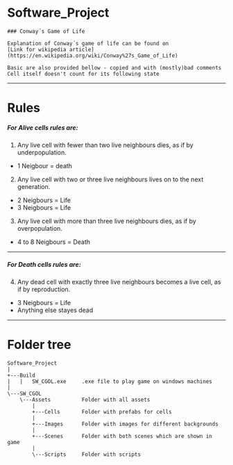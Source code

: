 # Software_Project
```
### Conway´s Game of Life

Explanation of Conway´s game of life can be found on
[Link for wikipedia article](https://en.wikipedia.org/wiki/Conway%27s_Game_of_Life)

Basic are also provided bellow - copied and with (mostly)bad comments 
Cell itself doesn't count for its following state
```
----------------------------------------------------------------------------------------------
# Rules
##### For Alive cells rules are:

1. Any live cell with fewer than two live neighbours dies, as if by underpopulation. 
  * 1 Neigbour = death

2. Any live cell with two or three live neighbours lives on to the next generation.
  * 2 Neigbours = Life
  * 3 Neigbours = Life

3. Any live cell with more than three live neighbours dies, as if by overpopulation.
  * 4 to 8 Neigbours = Death

----------------------------------------------------------------------------------------------

##### For Death cells rules are:

4. Any dead cell with exactly three live neighbours becomes a live cell, as if by reproduction.

  * 3 Neigbours = Life
  * Anything else stayes dead

----------------------------------------------------------------------------------------------
# Folder tree
```
Software_Project
|   
+---Build
|   |   SW_CGOL.exe     .exe file to play game on windows machines
|   
\---SW_CGOL   
    \---Assets          Folder with all assets
        |   
        +---Cells       Folder with prefabs for cells
        |       
        +---Images      Folder with images for different backgrounds
        |       
        +---Scenes      Folder with both scenes which are shown in game
        |       
        \---Scripts     Folder with scripts
```